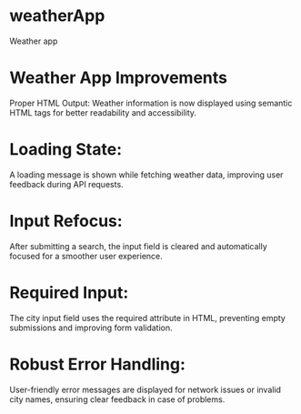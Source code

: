 # weatherApp
Weather app



# Weather App Improvements
Proper HTML Output:
Weather information is now displayed using semantic HTML tags for better readability and accessibility.

# Loading State:
A loading message is shown while fetching weather data, improving user feedback during API requests.

# Input Refocus:
After submitting a search, the input field is cleared and automatically focused for a smoother user experience.

# Required Input:
The city input field uses the required attribute in HTML, preventing empty submissions and improving form validation.

# Robust Error Handling:
User-friendly error messages are displayed for network issues or invalid city names, ensuring clear feedback in case of problems.